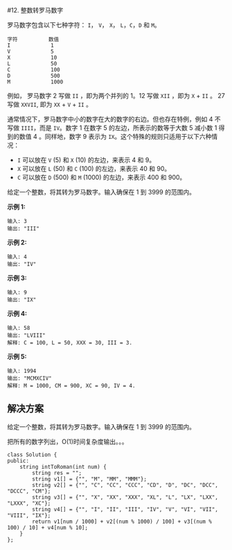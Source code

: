 #12. 整数转罗马数字

罗马数字包含以下七种字符： `I`， `V`， `X`， `L`，`C`，`D` 和 `M`。

```
字符          数值
I             1
V             5
X             10
L             50
C             100
D             500
M             1000
```

例如， 罗马数字 2 写做 `II` ，即为两个并列的 1。12 写做 `XII` ，即为 `X` + `II` 。 27 写做  `XXVII`, 即为 `XX` + `V` + `II` 。

通常情况下，罗马数字中小的数字在大的数字的右边。但也存在特例，例如 4 不写做 `IIII`，而是 `IV`。数字 1 在数字 5 的左边，所表示的数等于大数 5 减小数 1 得到的数值 4 。同样地，数字 9 表示为 `IX`。这个特殊的规则只适用于以下六种情况：

- `I` 可以放在 `V` (5) 和 `X` (10) 的左边，来表示 4 和 9。
- `X` 可以放在 `L` (50) 和 `C` (100) 的左边，来表示 40 和 90。 
- `C` 可以放在 `D` (500) 和 `M` (1000) 的左边，来表示 400 和 900。

给定一个整数，将其转为罗马数字。输入确保在 1 到 3999 的范围内。

**示例 1:**

```
输入: 3
输出: "III"
```

**示例 2:**

```
输入: 4
输出: "IV"
```

**示例 3:**

```
输入: 9
输出: "IX"
```

**示例 4:**

```
输入: 58
输出: "LVIII"
解释: C = 100, L = 50, XXX = 30, III = 3.

```

**示例 5:**

```
输入: 1994
输出: "MCMXCIV"
解释: M = 1000, CM = 900, XC = 90, IV = 4.
```

## 解决方案

给定一个整数，将其转为罗马数字。输入确保在 1 到 3999 的范围内。

把所有的数字列出，O(1)时间复杂度输出。。。

```
class Solution {
public:
    string intToRoman(int num) {
        string res = "";
        string v1[] = {"", "M", "MM", "MMM"};
        string v2[] = {"", "C", "CC", "CCC", "CD", "D", "DC", "DCC", "DCCC", "CM"};
        string v3[] = {"", "X", "XX", "XXX", "XL", "L", "LX", "LXX", "LXXX", "XC"};
        string v4[] = {"", "I", "II", "III", "IV", "V", "VI", "VII", "VIII", "IX"};
        return v1[num / 1000] + v2[(num % 1000) / 100] + v3[(num % 100) / 10] + v4[num % 10];
    }
};
```

